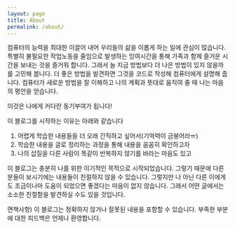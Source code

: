 ```yaml
---
layout: page
title: About
permalink: /about/
---
```

컴퓨터의 능력을 최대한 이끌어 내어 우리들의 삶을 이롭게 하는 일에 관심이 많습니다. 특별히 불필요한 작업노동을 줄임으로 발생하는 잉여시간을 통해 가족과 함께 즐거운 시간을 보내는 것을 즐거워 합니다. 그래서 늘 지금 방법보다 더 나은 방법이 있지 않을까를 고민해 봅니다. 더 좋은 방법을 발견하면 그것을 코드로 작성해 컴퓨터에게 설명해 줍니다. 컴퓨터가 새로운 방법을 잘 이해하고 나의 계획과 뜻대로 움직여 줄 때 나는 마음의 평안을 얻습니다.

이것은 나에게 커다란 동기부여가 됩니다!

이 블로그를 시작하는 이유는 아래와 같습니다
1. 어렵게 학습한 내용들을 더 오래 간직하고 싶어서(기억력이 금붕어라ㅠ)
1. 학습한 내용을 글로 정리하는 과정을 통해 내용을 꼼꼼히 확인하고자
1. 나의 삽질을 다른 사람이 똑같이 반복하지 않기를 바라는 마음도 있고

이 블로그는 충분히 나를 위한 이기적인 목적으로 시작되었습니다. 그렇기 때문에 다른 분들이 보시기에는 내용들이 친절하지 않을 수 있습니다. 그렇지만 나 아닌 다른 이에게도 조금이나마 도움이 되었으면 좋겠다는 마음이 없지 않습니다. 그래서 어떤 글에서는 소소한 친절함을 발견하실 수도 있을 것입니다.

면책사항) 이 블로그는 정확하지 않거나 잘못된 내용을 포함할 수 있습니다. 부족한 부분에 대한 피드백은 언제나 환영합니다.
